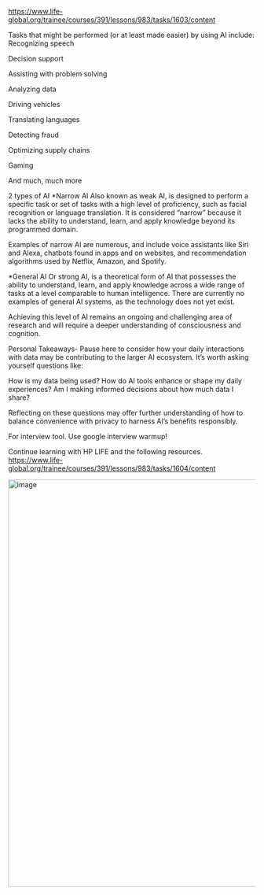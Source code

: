 https://www.life-global.org/trainee/courses/391/lessons/983/tasks/1603/content

Tasks that might be performed (or at least made easier) by using AI include:
Recognizing speech

Decision support

Assisting with problem solving

Analyzing data

Driving vehicles

Translating languages

Detecting fraud

Optimizing supply chains

Gaming

And much, much more

2 types of AI 
*Narrow AI
  Also known as weak AI, is designed to perform a specific task or set of tasks with a high level of proficiency, such as facial recognition or language translation. It is considered “narrow” 
  because it lacks the ability to understand, learn, and apply knowledge beyond its programmed domain.
  
  Examples of narrow AI are numerous, and include voice assistants like Siri and Alexa, chatbots found in apps and on websites, and recommendation algorithms used by Netflix, Amazon, and Spotify.

*General AI
  Or strong AI, is a theoretical form of AI that possesses the ability to understand, learn, and apply knowledge across a wide range of tasks at a level comparable to human intelligence. There are 
  currently no examples of general AI systems, as the technology does not yet exist.
  
  Achieving this level of AI remains an ongoing and challenging area of research and will require a deeper understanding of consciousness and cognition.


Personal Takeaways- Pause here to consider how your daily interactions with data may be contributing to the larger AI ecosystem. It’s worth asking yourself questions like:

How is my data being used?
How do AI tools enhance or shape my daily experiences?
Am I making informed decisions about how much data I share?

Reflecting on these questions may offer further understanding of how to balance convenience with privacy to harness AI’s benefits responsibly.

For interview tool. Use google interview warmup!

Continue learning with HP LIFE and the following resources.
https://www.life-global.org/trainee/courses/391/lessons/983/tasks/1604/content


<img width="1383" height="828" alt="image" src="https://github.com/user-attachments/assets/ae38346e-2591-4f88-b1fa-cd10ede398c0" />
